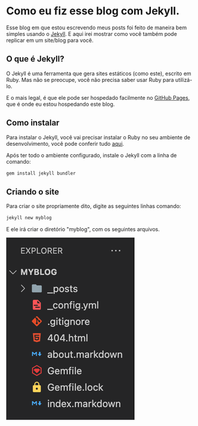 # Como eu fiz esse blog com Jekyll.

Esse blog em que estou escrevendo meus posts foi feito de maneira bem simples usando o [Jekyll](https://jekyllrb.com/). E aqui irei mostrar como você também pode replicar em um site/blog para você.

## O que é Jekyll?

O Jekyll é uma ferramenta que gera sites estáticos (como este), escrito em Ruby. Mas não se preocupe, você não precisa saber usar Ruby para utilizá-lo.

E o mais legal, é que ele pode ser hospedado facilmente no [GitHub Pages](), que é onde eu estou hospedando este blog.

## Como instalar

Para instalar o Jekyll, você vai precisar instalar o Ruby no seu ambiente de desenvolvimento, você pode conferir tudo [aqui](https://jekyllrb.com/docs/installation).

Após ter todo o ambiente configurado, instale o Jekyll com a linha de comando:

```sh
gem install jekyll bundler 
```

## Criando o site

Para criar o site propriamente dito, digite as seguintes linhas comando:

```sh
jekyll new myblog
```

E ele irá criar o diretório "myblog", com os seguintes arquivos.

![files](/img/jekyll/files.png)
